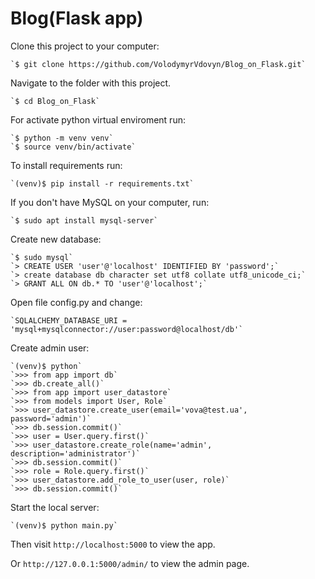 # Blog(Flask app)

Clone this project to your computer:

    `$ git clone https://github.com/VolodymyrVdovyn/Blog_on_Flask.git`

Navigate to the folder with this project.

	`$ cd Blog_on_Flask`

For activate python virtual enviroment run:

    `$ python -m venv venv`
    `$ source venv/bin/activate`

To install requirements run:

    `(venv)$ pip install -r requirements.txt`

If you don't have MySQL on your computer, run:

    `$ sudo apt install mysql-server`

Create new database:

    `$ sudo mysql`
    `> CREATE USER 'user'@'localhost' IDENTIFIED BY 'password';`
	`> create database db character set utf8 collate utf8_unicode_ci;`
	`> GRANT ALL ON db.* TO 'user'@'localhost';`

Open file config.py and change:

	`SQLALCHEMY_DATABASE_URI = 'mysql+mysqlconnector://user:password@localhost/db'`

Create admin user:

	`(venv)$ python`
	`>>> from app import db`
	`>>> db.create_all()`
	`>>> from app import user_datastore`
	`>>> from models import User, Role`
	`>>> user_datastore.create_user(email='vova@test.ua', password='admin')`
	`>>> db.session.commit()`
	`>>> user = User.query.first()`
	`>>> user_datastore.create_role(name='admin', description='administrator')`
	`>>> db.session.commit()`
	`>>> role = Role.query.first()`
	`>>> user_datastore.add_role_to_user(user, role)`
	`>>> db.session.commit()`

Start the local server:


    `(venv)$ python main.py`

Then visit `http://localhost:5000` to view the app.

Or `http://127.0.0.1:5000/admin/` to view the admin page.